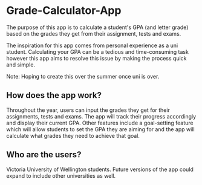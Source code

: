 # Grade-Calculator-App
The purpose of this app is to calculate a student's GPA (and letter grade) based on the grades they get from their assignment, tests and exams.

The inspiration for this app comes from personal experience as a uni student. Calculating your GPA can be a tedious and time-consuming task however this app aims to resolve this issue by making the process quick and simple.

Note: Hoping to create this over the summer once uni is over.

## How does the app work?
Throughout the year, users can input the grades they get for their assignments, tests and exams. The app will track their progress accordingly and display their current GPA. Other features include a goal-setting feature which will allow students to set the GPA they are aiming for and the app will calculate what grades they need to achieve that goal. 

## Who are the users?
Victoria University of Wellington students. Future versions of the app could expand to include other universities as well.

